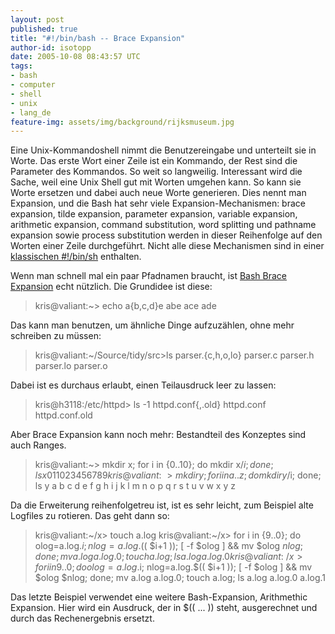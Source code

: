 ```yaml
---
layout: post
published: true
title: "#!/bin/bash -- Brace Expansion"
author-id: isotopp
date: 2005-10-08 08:43:57 UTC
tags:
- bash
- computer
- shell
- unix
- lang_de
feature-img: assets/img/background/rijksmuseum.jpg
---
```

Eine Unix-Kommandoshell nimmt die Benutzereingabe und unterteilt sie in Worte. Das erste Wort einer Zeile ist ein Kommando, der Rest sind die Parameter des Kommandos. So weit so langweilig. Interessant wird die Sache, weil eine Unix Shell gut mit Worten umgehen kann. So kann sie Worte ersetzen und dabei auch neue Worte generieren. Dies nennt man Expansion, und die Bash hat sehr viele Expansion-Mechanismen: brace expansion, tilde expansion,  parameter expansion, variable expansion, arithmetic expansion, command substitution, word splitting und  pathname expansion sowie process substitution werden in dieser Reihenfolge auf den Worten einer Zeile durchgeführt. Nicht alle diese Mechanismen sind in einer <a href="http://kris.koehntopp.de/artikel/unix/shellprogrammierung/">klassischen #!/bin/sh</a> enthalten.

Wenn man schnell mal ein paar Pfadnamen braucht, ist <a href="http://ebergen.net/wordpress/?p=80">Bash Brace Expansion</a> echt nützlich. Die Grundidee ist diese: <blockquote>kris@valiant:~> echo a{b,c,d}e
abe ace ade</blockquote> Das kann man benutzen, um ähnliche Dinge aufzuzählen, ohne mehr schreiben zu müssen: <blockquote>kris@valiant:~/Source/tidy/src>ls parser.{c,h,o,lo}
parser.c  parser.h  parser.lo  parser.o</blockquote> 

Dabei ist es durchaus erlaubt, einen Teilausdruck leer zu lassen: <blockquote>kris@h3118:/etc/httpd> ls -1 httpd.conf{,.old}
httpd.conf
httpd.conf.old</blockquote> Aber Brace Expansion kann noch mehr: Bestandteil des Konzeptes sind auch Ranges. <blockquote>kris@valiant:~> mkdir x; for i in {0..10}; do mkdir x/$i; done; ls x
0  1  10  2  3  4  5  6  7  8  9
kris@valiant:~> mkdir y; for i in {a..z}; do mkdir y/$i; done; ls y
a  b  c  d  e  f  g  h  i  j  k  l  m  n  o  p  q  r  s  t  u  v  w  x  y  z</blockquote> Da die Erweiterung reihenfolgetreu ist, ist es sehr leicht, zum Beispiel alte Logfiles zu rotieren. Das geht dann so: <blockquote>kris@valiant:~/x> touch a.log
kris@valiant:~/x> for i in {9..0}; do olog=a.log.$i; nlog=a.log.$(( $i+1 )); [ -f $olog ] && mv $olog $nlog; done; mv a.log a.log.0; touch a.log; ls
a.log  a.log.0
kris@valiant:~/x> for i in {9..0}; do olog=a.log.$i; nlog=a.log.$(( $i+1 )); [ -f $olog ] && mv $olog $nlog; done; mv a.log a.log.0; touch a.log; ls
a.log  a.log.0  a.log.1</blockquote> Das letzte Beispiel verwendet eine weitere Bash-Expansion, Arithmethic Expansion. Hier wird ein Ausdruck, der in $(( ... )) steht, ausgerechnet und durch das Rechenergebnis ersetzt.
